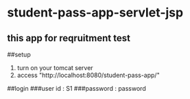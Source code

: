 # student-pass-app-servlet-jsp
## this app for reqruitment test

##setup
1. turn on your tomcat server
2. access "http://localhost:8080/student-pass-app/"

##login
###user id  : S1
###password : password
